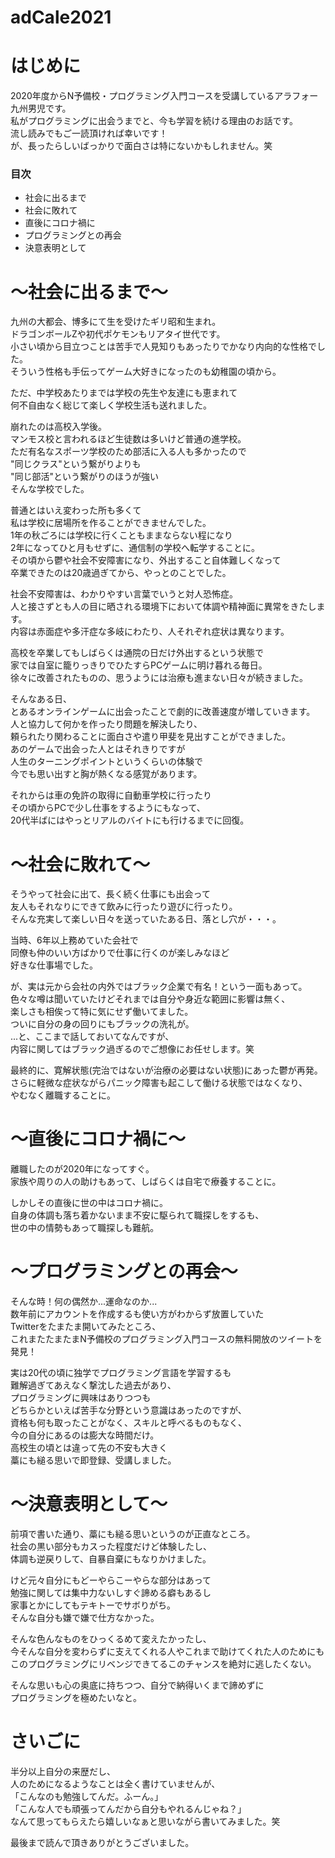 # adCale2021

<h1>はじめに</h1>
2020年度からN予備校・プログラミング入門コースを受講しているアラフォー九州男児です。<br>
私がプログラミングに出会うまでと、今も学習を続ける理由のお話です。<br>
流し読みでもご一読頂ければ幸いです！<br>
が、長ったらしいばっかりで面白さは特にないかもしれません。笑<br>

<h3>目次</h3>
<ul>
  <li>社会に出るまで</li>
  <li>社会に敗れて</li>
  <li>直後にコロナ禍に</li>
  <li>プログラミングとの再会</li>
  <li>決意表明として</li>
</ul>

<h1>～社会に出るまで～</h1>
九州の大都会、博多にて生を受けたギリ昭和生まれ。<br>
ドラゴンボールZや初代ポケモンもリアタイ世代です。<br>
小さい頃から目立つことは苦手で人見知りもあったりでかなり内向的な性格でした。<br>
そういう性格も手伝ってゲーム大好きになったのも幼稚園の頃から。<br>

ただ、中学校あたりまでは学校の先生や友達にも恵まれて<br>
何不自由なく総じて楽しく学校生活も送れました。<br>

崩れたのは高校入学後。<br>
マンモス校と言われるほど生徒数は多いけど普通の進学校。<br>
ただ有名なスポーツ学校のため部活に入る人も多かったので<br>
"同じクラス"という繋がりよりも<br>
"同じ部活"という繋がりのほうが強い<br>
そんな学校でした。

普通とはいえ変わった所も多くて<br>
私は学校に居場所を作ることができませんでした。<br>
1年の秋ごろには学校に行くこともままならない程になり<br>
2年になってひと月もせずに、通信制の学校へ転学することに。<br>
その頃から鬱や社会不安障害になり、外出すること自体難しくなって<br>
卒業できたのは20歳過ぎてから、やっとのことでした。<br>

社会不安障害は、わかりやすい言葉でいうと対人恐怖症。<br>
人と接さずとも人の目に晒される環境下において体調や精神面に異常をきたします。<br>
内容は赤面症や多汗症な多岐にわたり、人それぞれ症状は異なります。<br>

高校を卒業してもしばらくは通院の日だけ外出するという状態で<br>
家では自室に籠りっきりでひたすらPCゲームに明け暮れる毎日。<br>
徐々に改善されたものの、思うようには治療も進まない日々が続きました。<br>

そんなある日、<br>
とあるオンラインゲームに出会ったことで劇的に改善速度が増していきます。<br>
人と協力して何かを作ったり問題を解決したり、<br>
頼られたり関わることに面白さや遣り甲斐を見出すことができました。<br>
あのゲームで出会った人とはそれきりですが<br>
人生のターニングポイントというくらいの体験で<br>
今でも思い出すと胸が熱くなる感覚があります。<br>

それからは車の免許の取得に自動車学校に行ったり<br>
その頃からPCで少し仕事をするようにもなって、<br>
20代半ばにはやっとリアルのバイトにも行けるまでに回復。<br>

<h1>～社会に敗れて～</h1>
そうやって社会に出て、長く続く仕事にも出会って<br>
友人もそれなりにできて飲みに行ったり遊びに行ったり。<br>
そんな充実して楽しい日々を送っていたある日、落とし穴が・・・。<br>

当時、6年以上務めていた会社で<br>
同僚も仲のいい方ばかりで仕事に行くのが楽しみなほど<br>
好きな仕事場でした。<br>

が、実は元から会社の内外ではブラック企業で有名！という一面もあって。<br>
色々な噂は聞いていたけどそれまでは自分や身近な範囲に影響は無く、<br>
楽しさも相俟って特に気にせず働いてました。<br>
ついに自分の身の回りにもブラックの洗礼が。<br>
...と、ここまで話しておいてなんですが、<br>
内容に関してはブラック過ぎるのでご想像にお任せします。笑<br>

最終的に、寛解状態(完治ではないが治療の必要はない状態)にあった鬱が再発。<br>
さらに軽微な症状ながらパニック障害も起こして働ける状態ではなくなり、<br>
やむなく離職することに。<br>

<h1>～直後にコロナ禍に～</h1>
離職したのが2020年になってすぐ。<br>
家族や周りの人の助けもあって、しばらくは自宅で療養することに。<br>

しかしその直後に世の中はコロナ禍に。<br>
自身の体調も落ち着かないまま不安に駆られて職探しをするも、<br>
世の中の情勢もあって職探しも難航。<br>

<h1>～プログラミングとの再会～</h1>
そんな時！何の偶然か...運命なのか...<br>
数年前にアカウントを作成するも使い方がわからず放置していた<br>
Twitterをたまたま開いてみたところ、<br>
これまたたまたまN予備校のプログラミング入門コースの無料開放のツイートを発見！<br>

実は20代の頃に独学でプログラミング言語を学習するも<br>
難解過ぎてあえなく撃沈した過去があり、<br>
プログラミングに興味はありつつも<br>
どちらかといえば苦手な分野という意識はあったのですが、<br>
資格も何も取ったことがなく、スキルと呼べるものもなく、<br>
今の自分にあるのは膨大な時間だけ。<br>
高校生の頃とは違って先の不安も大きく<br>
藁にも縋る思いで即登録、受講しました。<br>

<h1>～決意表明として～</h1>
前項で書いた通り、藁にも縋る思いというのが正直なところ。<br>
社会の黒い部分もカスった程度だけど体験したし、<br>
体調も逆戻りして、自暴自棄にもなりかけました。<br>

けど元々自分にもどーやらこーやらな部分はあって<br>
勉強に関しては集中力ないしすぐ諦める癖もあるし<br>
家事とかにしてもテキトーでサボりがち。<br>
そんな自分も嫌で嫌で仕方なかった。<br>

そんな色んなものをひっくるめて変えたかったし、<br>
今そんな自分を変わらずに支えてくれる人やこれまで助けてくれた人のためにも<br>
このプログラミングにリベンジできてるこのチャンスを絶対に逃したくない。<br>

そんな思いも心の奥底に持ちつつ、自分で納得いくまで諦めずに<br>
プログラミングを極めたいなと。<br>

<h1>さいごに</h1>
半分以上自分の来歴だし、<br>
人のためになるようなことは全く書けていませんが、<br>
「こんなのも勉強してんだ。ふーん。」<br>
「こんな人でも頑張ってんだから自分もやれるんじゃね？」<br>
なんて思ってもらえたら嬉しいなぁと思いながら書いてみました。笑<br>

最後まで読んで頂きありがとうございました。
